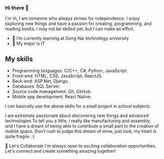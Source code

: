 ### Hi there 👋

I'm Vi, I am someone who always strives for independence. I enjoy exploring new things and have a passion for creating, programming, and reading books. I may not be skilled yet, but I can make an effort.

- 🌱 I’m currently learning at Dong Nai technology university
- 👯 My major is IT

## My skills
- Programming languages: C/C++, C#, Python, JavaScript.
- Front-end: HTML, CSS, JavaScript, ReactJS.
- Back-end: ASP.Net, Django.
- Databases: SQL Server.
- Source code management: Git, GitHub.
- Mobile app development: React Native.

I can basically use the above skills for a small project in school subjects

I am extremely passionate about discovering new things and advanced technologies
To tell you a little, I really like manufacturing and assembly, and I have a dream of being able to contribute a small part to the creation of mobile space. Don't rush to judge this dream of mine, just look, my heart is quite fragile. :(

🚀 Let's Collaborate
I'm always open to exciting collaboration opportunities. Let's connect and create something amazing together!

